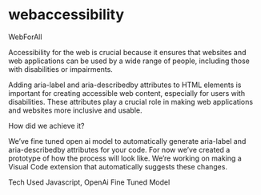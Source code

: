 # webaccessibility

WebForAll

Accessibility for the web is crucial because it ensures that websites and web applications can be used by a wide range of people, including those with disabilities or impairments. 

Adding aria-label and aria-describedby attributes to HTML elements is important for creating accessible web content, especially for users with disabilities. These attributes play a crucial role in making web applications and websites more inclusive and usable. 


How did we achieve it?

We’ve fine tuned open ai model to automatically generate  aria-label and aria-describedby attributes for your code. For now we’ve created a prototype of how the process will look like. We’re working on making a Visual Code extension that automatically suggests these changes. 

Tech Used
Javascript, OpenAi Fine Tuned Model

